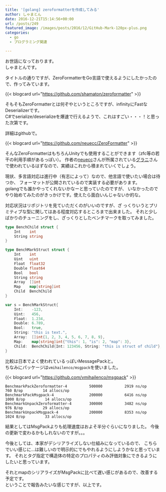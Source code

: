 ```yaml
---
title: '[golang] zeroformatterを作成してみる'
author: しゃまとん
date: 2016-12-21T15:14:56+00:00
url: /posts/249
featured_image: /images/posts/2016/12/GitHub-Mark-120px-plus.png
categories:
  - go
  - プログラミング関連

---
```

お世話になっております。  
しゃまとんです。

タイトルの通りですが、ZeroFormatterをGo言語で使えるようにしたかったので、作ってみています。

{{< blogcard url="https://github.com/shamaton/zeroformatter" >}}

そもそもZeroFormatterとは何ぞやというところですが、infinityにFastなDeserializerです。  
C#でserialize/deserializeを爆速で行えるようで、これはすごい・・・！と思った次第です。

詳細はgithubで。

{{< blogcard url="https://github.com/neuecc/ZeroFormatter" >}}

そんなZeroFormatterはもちろんUnityでも使用することができます（zfc等の若干の利用手順があるっぽい）。
作者の[neuecc][1]さんが所属されている[グラニ][2]さんで使われているはずなので、実績はこれから積まれていくでしょう。

現状、多言語対応は進行中（有志によって）なので、他言語で使いたい場合は待つか、
フォーマットが公開されているので実装する必要があります。  
golangでも誰かやってくれないかなーと思っていたのですが、
いなかったのでやり始めてみたのがきっかけです。使えたら面白いんじゃないか的な。

対応状況はリポジトリを見ていただくのがいいのですが、ざ
っくりいうとプリミティブな型に関してはある程度対応するところまで出来ました。
それと少しばかりのチューニングをし、ざっくりとしたベンチマークを取ってみました。

```go
type BenchChild struct {
    Int    int
    String string
}

type BenchMarkStruct struct {
    Int    int
    Uint   uint
    Float  float32
    Double float64
    Bool   bool
    String string
    Array  []int
    Map    map[string]int
    Child  BenchChild
}

var s = BenchMarkStruct{
    Int:    -123,
    Uint:   456,
    Float:  1.234,
    Double: 6.789,
    Bool:   true,
    String: "this is text.",
    Array:  []int{1, 2, 3, 4, 5, 6, 7, 8, 9},
    Map:    map[string]int{"this": 1, "is": 2, "map": 3},
    Child:  BenchChild{Int: 123456, String: "this is struct of child"},
}
```

比較は日本でよく使われているっぽいMessagePackと。  
ちなみにパッケージは`vmihailenco/msgpack`を使いました。

{{< blogcard url="https://github.com/vmihailenco/msgpack" >}}

```text
BenchmarkPackZeroformatter-4          500000          2919 ns/op         760 B/op         14 allocs/op
BenchmarkPackMsgpack-4                200000          6416 ns/op        1000 B/op         14 allocs/op
BenchmarkUnpackZeroformatter-4        300000          3482 ns/op         976 B/op         29 allocs/op
BenchmarkUnpackMsgpack-4              200000          8353 ns/op        1024 B/op         33 allocs/op
```

結果としてはMsgPackよりも処理速度はおよそ半分ぐらいになりました。
今後の更新で変わるかもしれないのですが。。。

今後としては、本家がデシリアライズしない仕組みになっているので、
こちらでいい感じに...は難しいので明示的にでもやれるようにしようかなと思っています。
それとタグ指定で構造体の特定のプロパティのみ評価対象にできるようにしたいと思っています。

それとmapのシリアライズがMsgPackに比べて遅い感じがあるので、改善する予定です。  
ということで報告みたいな感じですが、以上です。

 [1]: https://twitter.com/neuecc
 [2]: http://grani.jp/